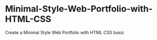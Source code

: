 # Minimal-Style-Web-Portfolio-with-HTML-CSS
Create a Minimal Style Web Portfolio with HTML CSS basic
